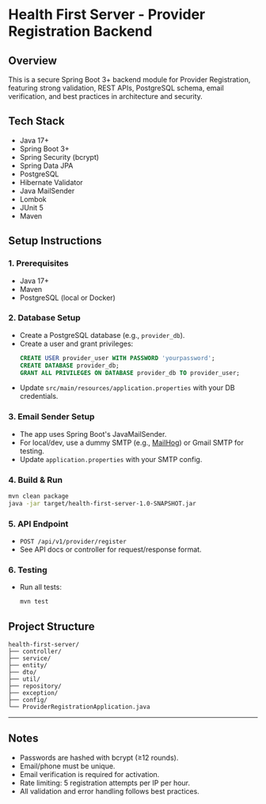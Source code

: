 # Health First Server - Provider Registration Backend

## Overview
This is a secure Spring Boot 3+ backend module for Provider Registration, featuring strong validation, REST APIs, PostgreSQL schema, email verification, and best practices in architecture and security.

## Tech Stack
- Java 17+
- Spring Boot 3+
- Spring Security (bcrypt)
- Spring Data JPA
- PostgreSQL
- Hibernate Validator
- Java MailSender
- Lombok
- JUnit 5
- Maven

## Setup Instructions

### 1. Prerequisites
- Java 17+
- Maven
- PostgreSQL (local or Docker)

### 2. Database Setup
- Create a PostgreSQL database (e.g., `provider_db`).
- Create a user and grant privileges:
  ```sql
  CREATE USER provider_user WITH PASSWORD 'yourpassword';
  CREATE DATABASE provider_db;
  GRANT ALL PRIVILEGES ON DATABASE provider_db TO provider_user;
  ```
- Update `src/main/resources/application.properties` with your DB credentials.

### 3. Email Sender Setup
- The app uses Spring Boot's JavaMailSender.
- For local/dev, use a dummy SMTP (e.g., [MailHog](https://github.com/mailhog/MailHog)) or Gmail SMTP for testing.
- Update `application.properties` with your SMTP config.

### 4. Build & Run
```bash
mvn clean package
java -jar target/health-first-server-1.0-SNAPSHOT.jar
```

### 5. API Endpoint
- `POST /api/v1/provider/register`
- See API docs or controller for request/response format.

### 6. Testing
- Run all tests:
  ```bash
  mvn test
  ```

## Project Structure
```
health-first-server/
├── controller/
├── service/
├── entity/
├── dto/
├── util/
├── repository/
├── exception/
├── config/
└── ProviderRegistrationApplication.java
```

---

## Notes
- Passwords are hashed with bcrypt (≥12 rounds).
- Email/phone must be unique.
- Email verification is required for activation.
- Rate limiting: 5 registration attempts per IP per hour.
- All validation and error handling follows best practices. 